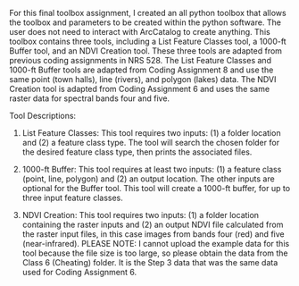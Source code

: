 For this final toolbox assignment, I created an all python toolbox that allows the toolbox and parameters to be created within the python software. The user does not need to interact with ArcCatalog to create anything. This toolbox contains three tools, including a List Feature Classes tool, a 1000-ft Buffer tool, and an NDVI Creation tool. These three tools are adapted from previous coding assignments in NRS 528. The List Feature Classes and 1000-ft Buffer tools are adapted from Coding Assignment 8 and use the same point (town halls), line (rivers), and polygon (lakes) data. The NDVI Creation tool is adapted from Coding Assignment 6 and uses the same raster data for spectral bands four and five. 

Tool Descriptions:

1. List Feature Classes: This tool requires two inputs: (1) a folder location and (2) a feature class type. The tool will search the chosen folder for the desired feature class type, then prints the associated files.

2. 1000-ft Buffer: This tool requires at least two inputs: (1) a feature class (point, line, polygon) and (2) an output location. The other inputs are optional for the Buffer tool. This tool will create a 1000-ft buffer, for up to three input feature classes. 

3. NDVI Creation: This tool requires two inputs: (1) a folder location containing the raster inputs and (2) an output NDVI file calculated from the raster input files, in this case images from bands four (red) and five (near-infrared). PLEASE NOTE: I cannot upload the example data for this tool because the file size is too large, so please obtain the data from the Class 6 (Cheating) folder. It is the Step 3 data that was the same data used for Coding Assignment 6. 
